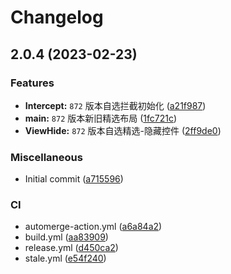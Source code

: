 # Changelog

## 2.0.4 (2023-02-23)


### Features

* **Intercept:** `872` 版本自选拦截初始化 ([a21f987](https://github.com/xihan123/QDReadHook/commit/a21f9871a2d66d431ef1ea07f43438c23f5e7ed6))
* **main:** `872` 版本新旧精选布局 ([1fc721c](https://github.com/xihan123/QDReadHook/commit/1fc721ced3376e4d75b6be58492a8f470b04f77b))
* **ViewHide:** `872` 版本自选精选-隐藏控件 ([2ff9de0](https://github.com/xihan123/QDReadHook/commit/2ff9de0a93aa951b8a2082304508992993bf13e1))


### Miscellaneous

* Initial commit ([a715596](https://github.com/xihan123/QDReadHook/commit/a71559634e5c39bbd7b8ae6772d095c94c04f9ad))


### CI

* automerge-action.yml ([a6a84a2](https://github.com/xihan123/QDReadHook/commit/a6a84a269689599654e5f1765920e1f8c7d0b41e))
* build.yml ([aa83909](https://github.com/xihan123/QDReadHook/commit/aa83909e43f18824caad4409589a38229b9cf7b0))
* release.yml ([d450ca2](https://github.com/xihan123/QDReadHook/commit/d450ca2ecf26c990723e5daf7d3fc61ec4c20b82))
* stale.yml ([e54f240](https://github.com/xihan123/QDReadHook/commit/e54f240e8c3d48f2a167da9dba7b1a2bdd58181f))
